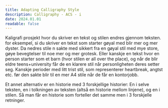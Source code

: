 ```yaml
---
title: Adapting Calligraphy Style
description: Calligraphy - ACS - i
date: 2024.01.01
readable: false
---
```


Kaligrafi prosjekt hvor du skriver en tekst og stilen endres gjennom teksten.
for eksempel, si du skriver en tekst som starter gøyal med blir mer og mer dyster. Da nedres stile n sakte med sikkert fra en gøyal stil med mye store, gøye bevegtelser til noe mer og mer grotesk. 
Eller kanskje en tekst hvor en person starter som et barn (hvor stilen er all over the place), og når de blir eldre teens+university får de en klarere stil når personligheten deres setter seg. Kanskje perioder med litt trist stil, som representerer heartbreak, angtst etc. før den sakte blir til en mer A4 stile når de får en kontorjobb.

Et annet alternativ er en historie med 3 forskjellige historier: En i selve teksten, en i tolkningen av teksten (altså en historie mellom linjene), og en i stilen. Så man får en historie som forteller det samme men i 3 forskjelle retninger.
